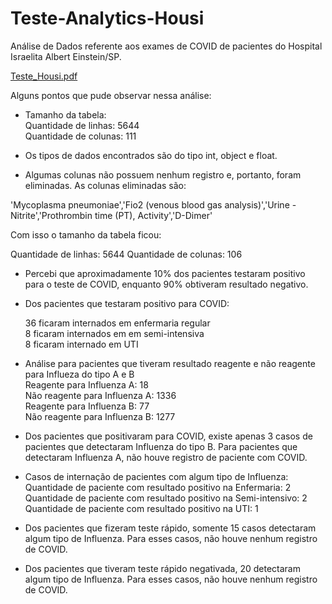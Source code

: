 # Teste-Analytics-Housi
 
Análise de Dados referente aos exames de COVID de pacientes do Hospital Israelita Albert Einstein/SP.

[Teste_Housi.pdf](https://github.com/barbaramani/Teste-Analytics-Housi/files/12973149/Teste_Housi.pdf)


Alguns pontos que pude observar nessa análise: 

*  	Tamanho da tabela:<br>
  Quantidade de linhas: 5644 <br>
  Quantidade de colunas: 111

*   Os tipos de dados encontrados são do tipo int, object e float.
  
*  	Algumas colunas não possuem nenhum registro e, portanto, foram eliminadas.
As colunas eliminadas são: 

'Mycoplasma pneumoniae','Fio2 (venous blood gas analysis)','Urine - Nitrite','Prothrombin time (PT), Activity','D-Dimer'

Com isso o tamanho da tabela ficou: 

Quantidade de linhas: 5644
Quantidade de colunas: 106

* Percebi que aproximadamente 10% dos pacientes testaram positivo para o teste de COVID, enquanto 90% obtiveram resultado negativo.
  
*  	Dos pacientes que testaram positivo para COVID:
    
    36 ficaram internados em enfermaria regular <br>
    8 ficaram internados em em semi-intensiva <br>
    8 ficaram internado em UTI 
  	
  
*   Análise para pacientes que tiveram resultado reagente e não reagente para Influeza do tipo A e B<br>
    Reagente para Influenza A: 18<br>
    Não reagente para Influenza A: 1336<br>
    Reagente para Influenza B: 77<br>
    Não reagente para Influenza B: 1277

* Dos pacientes que positivaram para COVID, existe apenas 3 casos de pacientes que detectaram Influenza do tipo B. Para pacientes que detectaram Influenza A, não houve registro de paciente com COVID.

*  	Casos de internação de pacientes com algum tipo de Influenza:<br>
    Quantidade de paciente com resultado positivo na Enfermaria: 2<br>
    Quantidade de paciente com resultado positivo na Semi-intensivo: 2<br>
    Quantidade de paciente com resultado positivo na UTI: 1

*  Dos pacientes que fizeram teste rápido, somente 15 casos detectaram algum tipo de Influenza. Para esses casos, não houve nenhum registro de COVID.

*  Dos pacientes que tiveram teste rápido negativada, 20 detectaram algum tipo de Influenza. Para esses casos, não houve nenhum registro de COVID.






